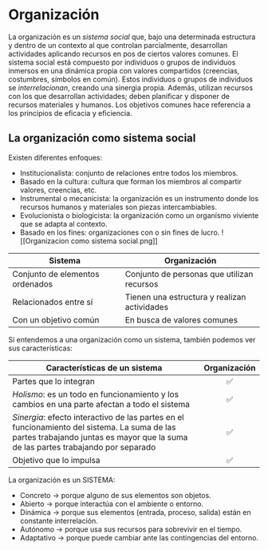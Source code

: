 # Organización
La organización es un *sistema social* que, bajo una determinada estructura y dentro de un contexto al que controlan parcialmente, desarrollan actividades aplicando recursos en pos de ciertos valores comunes.
	El sistema social está compuesto por individuos o grupos de individuos inmersos en una dinámica propia con valores compartidos (creencias, costumbres, símbolos en común). Estos individuos o grupos de individuos se *interrelacionan*, creando una sinergia propia. Además, utilizan recursos con los que desarrollan actividades; deben planificar y disponer de recursos materiales y humanos.
	Los objetivos comunes hace referencia a los principios de eficacia y eficiencia.
## La organización como sistema social
Existen diferentes enfoques:
- Institucionalista: conjunto de relaciones entre todos los miembros.
- Basado en la cultura: cultura que forman los miembros al compartir valores, creencias, etc.
- Instrumental o mecanicista: la organización es un instrumento donde los recursos humanos y materiales son piezas intercambiables.
- Evolucionista o biologicista: la organización como un organismo viviente que se adapta al contexto.
- Basado en los fines: organizaciones con o sin fines de lucro.
![[Organizacion como sistema social.png]]

| Sistema                         | Organización                                 |
| ------------------------------- | -------------------------------------------- |
| Conjunto de elementos ordenados | Conjunto de personas que utilizan recursos   |
| Relacionados entre sí           | Tienen una estructura y realizan actividades |
| Con un objetivo común           | En busca de valores comunes                  |
Si entendemos a una organización como un sistema, también podemos ver sus características:

| Características de un sistema                                                                                                                                                   | Organización |
| ------------------------------------------------------------------------------------------------------------------------------------------------------------------------------- | :------------: |
| Partes que lo integran                                                                                                                                                          | ✅           |
| *Holismo*: es un todo en funcionamiento y los cambios en una parte afectan a todo el sistema                                                                                      | ✅           |
| *Sinergia*: efecto interactivo de las partes en el funcionamiento del sistema. La suma de las partes trabajando juntas es mayor que la suma de las partes trabajando por separado | ✅           |
| Objetivo que lo impulsa                                                                                                                                                         | ✅           |
La organización es un SISTEMA:
- Concreto → porque alguno de sus elementos son objetos.
- Abierto → porque interactúa con el ambiente o entorno.
- Dinámica → porque sus elementos (entrada, proceso, salida) están en constante interrelación.
- Autónomo → porque usa sus recursos para sobrevivir en el tiempo.
- Adaptativo → porque puede cambiar ante las contingencias del entorno.
